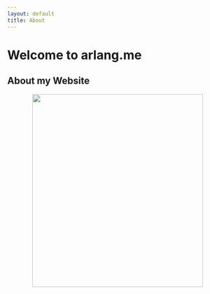 ```yaml
---
layout: default
title: About
---
```


# **Welcome to arlang.me**


## **About my Website**

<p align="center">
    <img width="390" height="440" src="https://avatars.githubusercontent.com/u/93165207?v=4">
</p>
